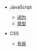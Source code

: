 <!--
 * @Author: your name
 * @Date: 2021-07-31 17:24:31
 * @LastEditTime: 2021-07-31 17:24:41
 * @LastEditors: Please set LastEditors
 * @Description: In User Settings Edit
 * @FilePath: \docs\_sidebar.md
-->
- JavaScript
  - [闭包](closure.md)
  - [原型](prototype.md)

- CSS
  - [布局](layout.md)